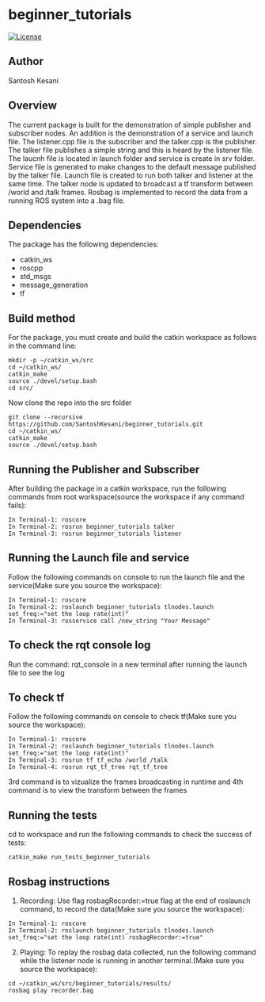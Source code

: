 # beginner_tutorials
[![License](https://img.shields.io/badge/License-BSD%203--Clause-blue.svg)](https://opensource.org/licenses/BSD-3-Clause)


## Author
Santosh Kesani

## Overview
The current package is built for the demonstration of simple publisher and subscriber nodes. An addition is the demonstration of a service and launch file. The listener.cpp file is the subscriber and the talker.cpp is the publisher. The talker file publishes a simple string and this is heard by the listener file. The laucnh file is located in launch folder and service is create in srv folder. Service file is generated to make changes to the default message published by the talker file. Launch file is created to run both talker and listener at the same time. The talker node is updated to broadcast a tf transform between /world and /talk frames. Rosbag is implemented to record the data from a running ROS system into a .bag file.

## Dependencies
The package has the following dependencies:

- catkin_ws
- roscpp
- std_msgs
- message_generation
- tf

## Build method
For the package, you must create and build the catkin workspace as follows in the command line:
```
mkdir -p ~/catkin_ws/src
cd ~/catkin_ws/
catkin_make
source ./devel/setup.bash
cd src/
```
Now clone the repo into the src folder
```
git clone --recursive https://github.com/SantoshKesani/beginner_tutorials.git
cd ~/catkin_ws/
catkin_make
source ./devel/setup.bash
```
## Running the Publisher and Subscriber
After building the package in a catkin workspace, run the following commands from root workspace(source the workspace if any command fails):
```
In Terminal-1: roscore
In Terminal-2: rosrun beginner_tutorials talker
In Terminal-3: rosrun beginner_tutorials listener
```
## Running the Launch file and service
Follow the following commands on console to run the launch file and the service(Make sure you source the workspace):
```
In Terminal-1: roscore
In Terminal-2: roslaunch beginner_tutorials tlnodes.launch set_freq:="set the loop rate(int)"
In Terminal-3: rosservice call /new_string "Your Message"
```
## To check the rqt console log
Run the command: rqt_console in a new terminal after running the launch file to see the log

## To check tf
Follow the following commands on console to check tf(Make sure you source the workspace):
```
In Terminal-1: roscore
In Terminal-2: roslaunch beginner_tutorials tlnodes.launch set_freq:="set the loop rate(int)"
In Terminal-3: rosrun tf tf_echo /world /talk
In Terminal-4: rosrun rqt_tf_tree rqt_tf_tree
```
3rd command is to vizualize the frames broadcasting in runtime and 4th command is to view the transform between the frames
## Running the tests
cd to workspace and run the following commands to check the success of tests:
```
catkin_make run_tests_beginner_tutorials
```
## Rosbag instructions
1) Recording: Use flag rosbagRecorder:=true flag at the end of roslaunch command, to record the data(Make sure you source the workspace):
```
In Terminal-1: roscore
In Terminal-2: roslaunch beginner_tutorials tlnodes.launch set_freq:="set the loop rate(int) rosbagRecorder:=true"
```
2) Playing: To replay the rosbag data collected, run the following command while the listener node is running in another terminal.(Make sure you source the workspace):
```
cd ~/catkin_ws/src/beginner_tutorials/results/
rosbag play recorder.bag 
```
